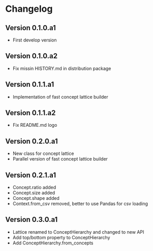 # Changelog

## Version 0.1.0.a1
* First develop version

## Version 0.1.0.a2
* Fix missin HISTORY.md in distribution package

## Version 0.1.1.a1
* Implementation of fast concept lattice builder

## Version 0.1.1.a2
* Fix README.md logo

## Version 0.2.0.a1
* New class for concept lattice
* Parallel version of fast concept lattice builder

## Version 0.2.1.a1
* Concept.ratio added
* Concept.size added
* Concept.shape added
* Context.from_csv removed, better to use Pandas for csv loading

## Version 0.3.0.a1
* Lattice renamed to ConceptHierarchy and changed to new API
* Add top/bottom property to ConceptHierarchy
* Add ConceptHierarchy.from_concepts